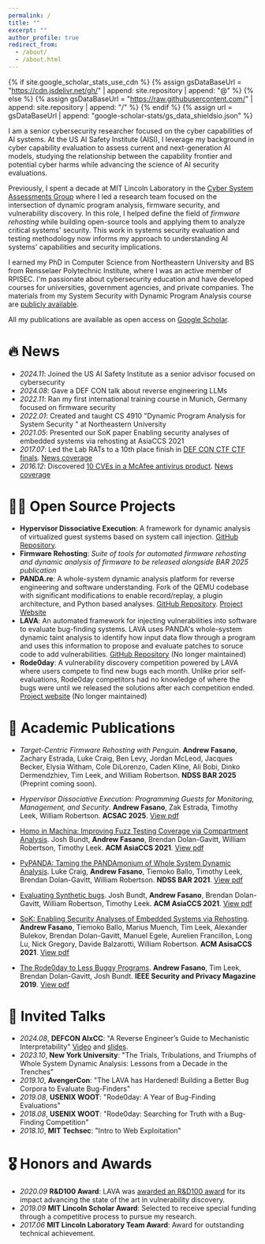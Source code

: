 ```yaml
---
permalink: /
title: ""
excerpt: ""
author_profile: true
redirect_from: 
  - /about/
  - /about.html
---
```


{% if site.google_scholar_stats_use_cdn %}
{% assign gsDataBaseUrl = "https://cdn.jsdelivr.net/gh/" | append: site.repository | append: "@" %}
{% else %}
{% assign gsDataBaseUrl = "https://raw.githubusercontent.com/" | append: site.repository | append: "/" %}
{% endif %}
{% assign url = gsDataBaseUrl | append: "google-scholar-stats/gs_data_shieldsio.json" %}

<span class='anchor' id='about-me'></span>

I am a senior cybersecurity researcher focused on the cyber capabilities of AI systems. At the US AI Safety Institute (AISI), I leverage my background in cyber capability evaluation to assess current and next-generation AI models, studying the relationship between the capability frontier and potential cyber harms while advancing the science of AI security evaluations.

Previously, I spent a decade at MIT Lincoln Laboratory in the [Cyber System Assessments Group](https://www.ll.mit.edu/r-d/cyber-security-and-information-sciences/cyber-system-assessments) where I led a research team focused on the intersection of dynamic program analysis, firmware security, and vulnerability discovery. In this role, I helped define the field of _firmware rehosting_ while building open-source tools and applying them to analyze critical systems' security. This work in systems security evaluation and testing methodology now informs my approach to understanding AI systems' capabilities and security implications.

I earned my PhD in Computer Science from Northeastern University and BS from Rensselaer Polytechnic Institute, where I was an active member of RPISEC. I'm passionate about cybersecurity education and have developed courses for universities, government agencies, and private companies. The materials from my System Security with Dynamic Program Analysis course are <a href="https://github.com/andrewFasano/dpa" target="_blank">publicly available</a>.

All my publications are available as open access on <a href='https://scholar.google.com/citations?user=Y9XVfSIAAAAJ'>Google Scholar</a>.


# 🔥 News
- *2024.11*: Joined the US AI Safety Institute as a senior advisor focused on cybersecurity
- *2024.08*: Gave a DEF CON talk about reverse engineering LLMs
- *2022.11*: Ran my first international training course in Munich, Germany focused on firmware security
- *2022.01*: Created and taught <emph>CS 4910</emph> &quot;Dynamic Program Analysis for System Security &quot; at Northeastern University
- *2021.05*: Presented our SoK paper <emph>Enabling security analyses of embedded systems via rehosting</emph> at AsiaCCS 2021
- *2017.07*: Led the Lab RATs to a 10th place finish in <a href="https://www.defcon.org/html/links/dc-ctf.html" target="_blank">DEF CON CTF CTF finals</a>. <a href="https://news.mit.edu/2017/mit-team-lincoln-laboratory-scores-big-at-def-con-hacking-competition-0918" target="_blank">News coverage</a>
- *2016.12*: Discovered <a href="https://nation.state.actor">10 CVEs in a McAfee antivirus product</a>. <a href="https://www.theregister.com/2016/12/13/boffin_dishes_10_mcafee_enterprise_bugs_for_chained_rce_root_death/" target="_blank">News coverage</a>

# 🧑‍💻 Open Source Projects
- **Hypervisor Dissociative Execution**: A framework for dynamic analysis of virtualized guest systems based on system call injection. [GitHub Repository](http://github.com/andrewFasano/hyde).
- **Firmware Rehosting**: _Suite of tools for automated firmware rehosting and dynamic analysis of firmware to be released alongside BAR 2025 publication_
- **PANDA.re**: A whole-system dynamic analysis platform for reverse engineering and software understanding. Fork of the QEMU codebase with significant modifications to enable record/replay, a plugin architecture, and Python based analyses. [GitHub Repository](https://github.com/panda-re/panda). [Project Website](https://panda.re)
- **LAVA**: An automated framework for injecting vulnerabilities into software to evaluate bug-finding systems. LAVA uses PANDA's whole-system dynamic taint analysis to identify how input data flow through a program and uses this information to propose and evaluate patches to soruce code to add vulnerabilities. [GitHub Repository](https://github.com/panda-re/lava) (No longer maintained)
- **Rode0day**: A vulnerability discovery competition powered by LAVA where users compete to find new bugs each month. Unlike prior self-evaluations, Rode0day competitors had no knowledge of where the bugs were until we released the solutions after each competition ended. [Project website](https://rode0day.mit.edu) (No longer maintained)

# 📝 Academic Publications 
- _Target-Centric Firmware Rehosting with Penguin_. **Andrew Fasano**, Zachary Estrada, Luke Craig, Ben Levy, Jordan McLeod, Jacques Becker, Elysia Witham, Cole DiLorenzo, Caden Kline, Ali Bobi, Dinko Dermendzhiev, Tim Leek, and William Robertson. **NDSS BAR 2025** (Preprint coming soon).

- _Hypervisor Dissociative Execution: Programming Guests for Monitoring, Management, and Security_. **Andrew Fasano**, Zak Estrada, Timothy Leek, William Robertson. **ACSAC 2025**. [View pdf](https://andrewfasano.com/assets/files/hyde.pdf)

- [Homo in Machina: Improving Fuzz Testing Coverage via Compartment Analysis](https://scholar.google.com/citations?view_op=view_citation&hl=en&user=Y9XVfSIAAAAJ&citation_for_view=Y9XVfSIAAAAJ:YsMSGLbcyi4C). Josh Bundt, **Andrew Fasano**, Brendan Dolan-Gavitt, William Robertson, Timothy Leek. **ACM AsiaCCS 2021**. [View pdf](https://arxiv.org/pdf/2212.11162.pdf)

- [PyPANDA: Taming the PANDAmonium of Whole System Dynamic Analysis](https://scholar.google.com/citations?view_op=view_citation&hl=en&user=Y9XVfSIAAAAJ&citation_for_view=Y9XVfSIAAAAJ:zYLM7Y9cAGgC). Luke Craig, **Andrew Fasano**,  Tiemoko Ballo, Timothy Leek, Brendan Dolan-Gavitt, William Robertson. **NDSS BAR 2021**. [View pdf](https://www.ndss-symposium.org/wp-content/uploads/bar2021_23001_paper.pdf)

- [Evaluating Synthetic bugs](https://scholar.google.com/citations?view_op=view_citation&hl=en&user=Y9XVfSIAAAAJ&citation_for_view=Y9XVfSIAAAAJ:Tyk-4Ss8FVUC). Josh Bundt, **Andrew Fasano**, Brendan Dolan-Gavitt, William Robertson, Timothy Leek. **ACM AsiaCCS 2021**. [View pdf](https://dl.acm.org/doi/pdf/10.1145/3433210.3453096)

- [SoK: Enabling Security Analyses of Embedded Systems via Rehosting](https://scholar.google.com/citations?view_op=view_citation&hl=en&user=Y9XVfSIAAAAJ&citation_for_view=Y9XVfSIAAAAJ:IjCSPb-OGe4C).
**Andrew Fasano**, Tiemoko Ballo, Marius Muench, Tim Leek, Alexander Bulekov, Brendan Dolan-Gavitt, Manuel Egele, Aurelien Francillon, Long Lu, Nick Gregory, Davide Balzarotti, William Robertson. **ACM AsisaCCS 2021**. [View pdf](https://dspace.mit.edu/handle/1721.1/130505)

- [The Rode0day to Less Buggy Programs](https://scholar.google.com/citations?view_op=view_citation&hl=en&user=Y9XVfSIAAAAJ&citation_for_view=Y9XVfSIAAAAJ:2osOgNQ5qMEC). **Andrew Fasano**, Tim Leek, Brendan Dolan-Gavitt, Josh Bundt. **IEEE Security and Privacy Magazine 2019**. [View pdf](https://messlab.moyix.net/papers/rode0day_spmag19.pdf)

# 💬 Invited Talks
- *2024.08*, **DEFCON AIxCC**: "A Reverse Engineer’s Guide to Mechanistic Interpretability" [Video](https://vimeo.com/997479806) and [slides](https://nation.state.actor/2024/08/21/defcon.html).
- *2023.10*, **New York University**: "The Trials, Tribulations, and Triumphs of Whole System Dynamic Analysis: Lessons from a Decade in the Trenches"
- *2019.10*, **AvengerCon**: "The LAVA has Hardened! Building a Better Bug Corpora to Evaluate Bug-Finders"
- *2019.08*, **USENIX WOOT**: "Rode0day: A Year of Bug-Finding Evaluations"
- *2018.08*, **USENIX WOOT**: "Rode0day: Searching for Truth with a Bug-Finding Competition"
- *2018.10*, **MIT Techsec**: "Intro to Web Exploitation"

# 🎖 Honors and Awards
- *2020.09* **R&D100 Award**: LAVA was [awarded an R&D100 award](https://www.rdworldonline.com/rd-100-2020-winner/lava-large-scale-vulnerability-addition/) for its impact advancing the state of the art in vulnerability discovery.
- *2019.09* **MIT Lincoln Scholar Award**: Selected to receive special funding through a competitive process to pursue my research.
- *2017.06* **MIT Lincoln Laboratory Team Award**: Award for outstanding technical achievement.

